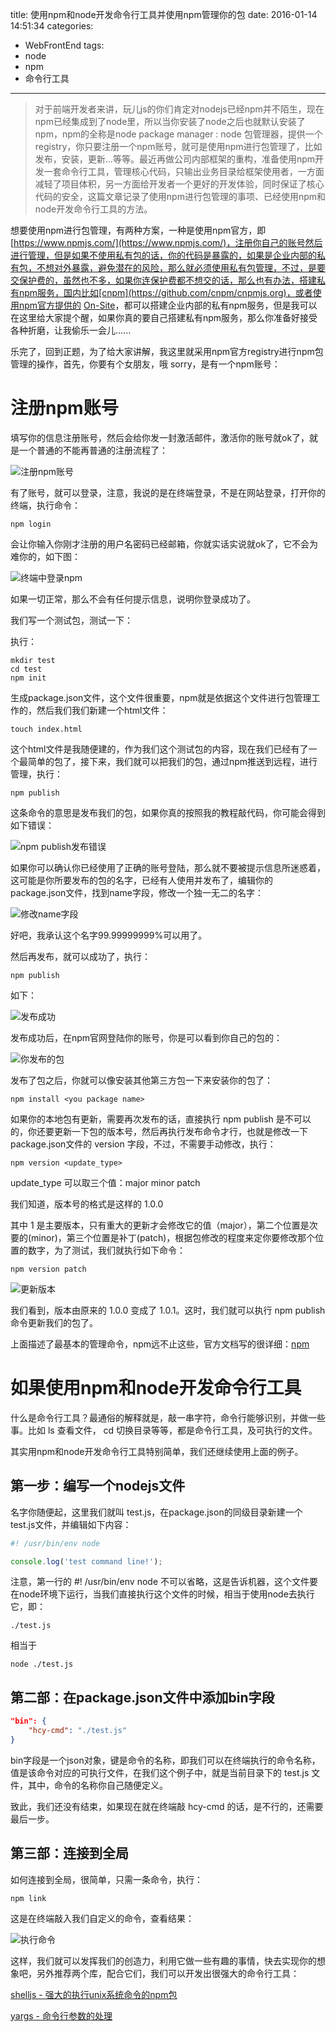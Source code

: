 title: 使用npm和node开发命令行工具并使用npm管理你的包
date: 2016-01-14 14:51:34
categories:
- WebFrontEnd
tags:
- node
- npm
- 命令行工具
---

> 对于前端开发者来讲，玩儿js的你们肯定对nodejs已经npm并不陌生，现在npm已经集成到了node里，所以当你安装了node之后也就默认安装了npm，npm的全称是node package manager : node 包管理器，提供一个registry，你只要注册一个npm账号，就可是使用npm进行包管理了，比如发布，安装，更新...等等。最近再做公司内部框架的重构，准备使用npm开发一套命令行工具，管理核心代码，只输出业务目录给框架使用者，一方面减轻了项目体积，另一方面给开发者一个更好的开发体验，同时保证了核心代码的安全，这篇文章记录了使用npm进行包管理的事项、已经使用npm和node开发命令行工具的方法。

<!-- more -->

想要使用npm进行包管理，有两种方案，一种是使用npm官方，即[https://www.npmjs.com/](https://www.npmjs.com/)，注册你自己的账号然后进行管理，但是如果不使用私有包的话，你的代码是暴露的，如果是企业内部的私有包，不想对外暴露，避免潜在的风险，那么就必须使用私有包管理，不过，是要交保护费的，虽然也不多，如果你连保护费都不想交的话，那么也有办法，搭建私有npm服务，国内比如[cnpm](https://github.com/cnpm/cnpmjs.org)，或者使用npm官方提供的 [On-Site](https://www.npmjs.com/npm/on-site)，都可以搭建企业内部的私有npm服务，但是我可以在这里给大家提个醒，如果你真的要自己搭建私有npm服务，那么你准备好接受各种折磨，让我偷乐一会儿......

乐完了，回到正题，为了给大家讲解，我这里就采用npm官方registry进行npm包管理的操作，首先，你要有个女朋友，哦 sorry，是有一个npm账号：

# 注册npm账号 #

填写你的信息注册账号，然后会给你发一封激活邮件，激活你的账号就ok了，就是一个普通的不能再普通的注册流程了：

![注册npm账号](http://7xlolm.com1.z0.glb.clouddn.com/201501301.pic.jpg)

有了账号，就可以登录，注意，我说的是在终端登录，不是在网站登录，打开你的终端，执行命令：

```$
npm login
```

会让你输入你刚才注册的用户名密码已经邮箱，你就实话实说就ok了，它不会为难你的，如下图：

![终端中登录npm](http://7xlolm.com1.z0.glb.clouddn.com/201501302.pic.jpg)

如果一切正常，那么不会有任何提示信息，说明你登录成功了。

我们写一个测试包，测试一下：

执行：

```$
mkdir test
cd test
npm init
```

生成package.json文件，这个文件很重要，npm就是依据这个文件进行包管理工作的，然后我们我们新建一个html文件：

```$
touch index.html
```

这个html文件是我随便建的，作为我们这个测试包的内容，现在我们已经有了一个最简单的包了，接下来，我们就可以把我们的包，通过npm推送到远程，进行管理，执行：

```$
npm publish
```

这条命令的意思是发布我们的包，如果你真的按照我的教程敲代码，你可能会得到如下错误：

![npm publish发布错误](http://7xlolm.com1.z0.glb.clouddn.com/201501303.pic.jpg)

如果你可以确认你已经使用了正确的账号登陆，那么就不要被提示信息所迷惑着，这可能是你所要发布的包的名字，已经有人使用并发布了，编辑你的package.json文件，找到name字段，修改一个独一无二的名字：

![修改name字段](http://7xlolm.com1.z0.glb.clouddn.com/201501304.pic.jpg)

好吧，我承认这个名字99.99999999%可以用了。

然后再发布，就可以成功了，执行：

```$
npm publish
```

如下：

![发布成功](http://7xlolm.com1.z0.glb.clouddn.com/201501305.pic.jpg)

发布成功后，在npm官网登陆你的账号，你是可以看到你自己的包的：

![你发布的包](http://7xlolm.com1.z0.glb.clouddn.com/201501306.pic.jpg)

发布了包之后，你就可以像安装其他第三方包一下来安装你的包了：

```
npm install <you package name>
```

如果你的本地包有更新，需要再次发布的话，直接执行 npm publish 是不可以的，你还要更新一下包的版本号，然后再执行发布命令才行，也就是修改一下package.json文件的 version 字段，不过，不需要手动修改，执行：

```
npm version <update_type>
```

update_type 可以取三个值：major minor patch

我们知道，版本号的格式是这样的 1.0.0

其中 1 是主要版本，只有重大的更新才会修改它的值（major），第二个位置是次要的(minor)，第三个位置是补丁(patch)，根据包修改的程度来定你要修改那个位置的数字，为了测试，我们就执行如下命令：

```$
npm version patch
```

![更新版本](http://7xlolm.com1.z0.glb.clouddn.com/201501307.pic.jpg)

我们看到，版本由原来的 1.0.0 变成了 1.0.1。这时，我们就可以执行 npm publish 命令更新我们的包了。

上面描述了最基本的管理命令，npm远不止这些，官方文档写的很详细：[npm](https://docs.npmjs.com/getting-started/what-is-npm)

# 如果使用npm和node开发命令行工具 #

什么是命令行工具？最通俗的解释就是，敲一串字符，命令行能够识别，并做一些事。比如 ls 查看文件， cd 切换目录等等，都是命令行工具，及可执行的文件。

其实用npm和node开发命令行工具特别简单，我们还继续使用上面的例子。

## 第一步：编写一个nodejs文件 ##

名字你随便起，这里我们就叫 test.js，在package.json的同级目录新建一个test.js文件，并编辑如下内容：

```test.js
#! /usr/bin/env node

console.log('test command line!');
```

注意，第一行的 #! /usr/bin/env node 不可以省略，这是告诉机器，这个文件要在node环境下运行，当我们直接执行这个文件的时候，相当于使用node去执行它，即：

```
./test.js
```

相当于

```
node ./test.js
```

## 第二部：在package.json文件中添加bin字段 ##

```package.json
"bin": {
    "hcy-cmd": "./test.js"
}
```

bin字段是一个json对象，键是命令的名称，即我们可以在终端执行的命令名称，值是该命令对应的可执行文件，在我们这个例子中，就是当前目录下的 test.js 文件，其中，命令的名称你自己随便定义。

致此，我们还没有结束，如果现在就在终端敲 hcy-cmd 的话，是不行的，还需要最后一步。

## 第三部：连接到全局 ##

如何连接到全局，很简单，只需一条命令，执行：

```$
npm link
```

这是在终端敲入我们自定义的命令，查看结果：

![执行命令](http://7xlolm.com1.z0.glb.clouddn.com/201501308.pic.jpg)

这样，我们就可以发挥我们的创造力，利用它做一些有趣的事情，快去实现你的想象吧，另外推荐两个库，配合它们，我们可以开发出很强大的命令行工具：

[shelljs - 强大的执行unix系统命令的npm包](https://www.npmjs.com/package/shelljs)

[yargs - 命令行参数的处理](https://www.npmjs.com/package/yargs)






